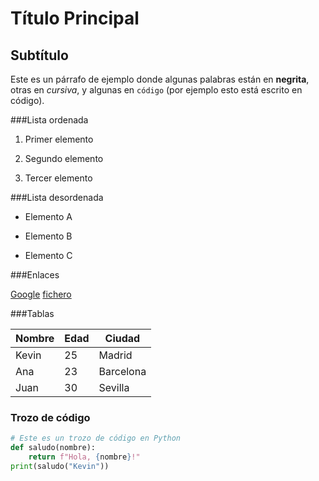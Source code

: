 # Título Principal

## Subtítulo

Este es un párrafo de ejemplo donde algunas palabras están en **negrita**, otras en *cursiva*, y algunas en `código` (por ejemplo esto está escrito en código).

###Lista ordenada

1. Primer elemento

2. Segundo elemento

3. Tercer elemento

###Lista desordenada

- Elemento A

- Elemento B

- Elemento C

###Enlaces

[Google](https://www.google.com)
[fichero](otrofichero.md)

###Tablas

| Nombre | Edad | Ciudad    |
| ------ | ---- | --------- |
| Kevin  | 25   | Madrid    |
| Ana    | 23   | Barcelona |
| Juan   | 30   | Sevilla   |

### Trozo de código
```python
# Este es un trozo de código en Python
def saludo(nombre):
    return f"Hola, {nombre}!"
print(saludo("Kevin"))


